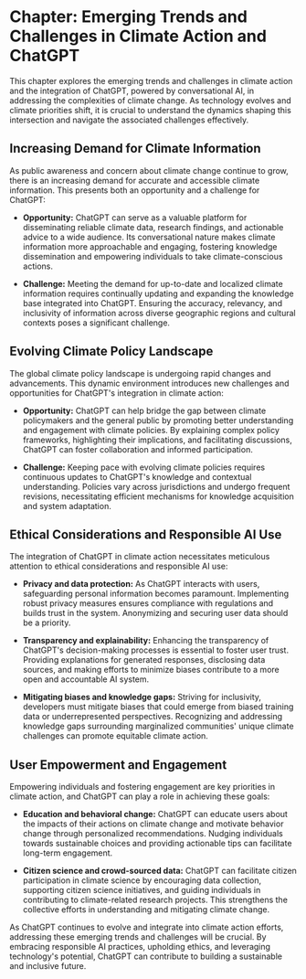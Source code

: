 Chapter: Emerging Trends and Challenges in Climate Action and ChatGPT
=====================================================================

This chapter explores the emerging trends and challenges in climate action and the integration of ChatGPT, powered by conversational AI, in addressing the complexities of climate change. As technology evolves and climate priorities shift, it is crucial to understand the dynamics shaping this intersection and navigate the associated challenges effectively.

Increasing Demand for Climate Information
-----------------------------------------

As public awareness and concern about climate change continue to grow, there is an increasing demand for accurate and accessible climate information. This presents both an opportunity and a challenge for ChatGPT:

* **Opportunity:** ChatGPT can serve as a valuable platform for disseminating reliable climate data, research findings, and actionable advice to a wide audience. Its conversational nature makes climate information more approachable and engaging, fostering knowledge dissemination and empowering individuals to take climate-conscious actions.

* **Challenge:** Meeting the demand for up-to-date and localized climate information requires continually updating and expanding the knowledge base integrated into ChatGPT. Ensuring the accuracy, relevancy, and inclusivity of information across diverse geographic regions and cultural contexts poses a significant challenge.

Evolving Climate Policy Landscape
---------------------------------

The global climate policy landscape is undergoing rapid changes and advancements. This dynamic environment introduces new challenges and opportunities for ChatGPT's integration in climate action:

* **Opportunity:** ChatGPT can help bridge the gap between climate policymakers and the general public by promoting better understanding and engagement with climate policies. By explaining complex policy frameworks, highlighting their implications, and facilitating discussions, ChatGPT can foster collaboration and informed participation.

* **Challenge:** Keeping pace with evolving climate policies requires continuous updates to ChatGPT's knowledge and contextual understanding. Policies vary across jurisdictions and undergo frequent revisions, necessitating efficient mechanisms for knowledge acquisition and system adaptation.

Ethical Considerations and Responsible AI Use
---------------------------------------------

The integration of ChatGPT in climate action necessitates meticulous attention to ethical considerations and responsible AI use:

* **Privacy and data protection:** As ChatGPT interacts with users, safeguarding personal information becomes paramount. Implementing robust privacy measures ensures compliance with regulations and builds trust in the system. Anonymizing and securing user data should be a priority.

* **Transparency and explainability:** Enhancing the transparency of ChatGPT's decision-making processes is essential to foster user trust. Providing explanations for generated responses, disclosing data sources, and making efforts to minimize biases contribute to a more open and accountable AI system.

* **Mitigating biases and knowledge gaps:** Striving for inclusivity, developers must mitigate biases that could emerge from biased training data or underrepresented perspectives. Recognizing and addressing knowledge gaps surrounding marginalized communities' unique climate challenges can promote equitable climate action.

User Empowerment and Engagement
-------------------------------

Empowering individuals and fostering engagement are key priorities in climate action, and ChatGPT can play a role in achieving these goals:

* **Education and behavioral change:** ChatGPT can educate users about the impacts of their actions on climate change and motivate behavior change through personalized recommendations. Nudging individuals towards sustainable choices and providing actionable tips can facilitate long-term engagement.

* **Citizen science and crowd-sourced data:** ChatGPT can facilitate citizen participation in climate science by encouraging data collection, supporting citizen science initiatives, and guiding individuals in contributing to climate-related research projects. This strengthens the collective efforts in understanding and mitigating climate change.

As ChatGPT continues to evolve and integrate into climate action efforts, addressing these emerging trends and challenges will be crucial. By embracing responsible AI practices, upholding ethics, and leveraging technology's potential, ChatGPT can contribute to building a sustainable and inclusive future.
